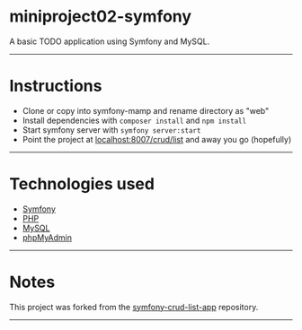 # miniproject02-symfony

A basic TODO application using Symfony and MySQL.

---

# Instructions

- Clone or copy into symfony-mamp and rename directory as "web"
- Install dependencies with `composer install` and `npm install`
- Start symfony server with `symfony server:start`
- Point the project at [localhost:8007/crud/list](http://localhost:8007/crud/list) and away you go (hopefully)

---

# Technologies used

- [Symfony](https://symfony.com/)
- [PHP](https://www.php.net/)
- [MySQL](https://mysql.com)
- [phpMyAdmin](https://www.phpmyadmin.net/)

---

# Notes

This project was forked from the [symfony-crud-list-app](https://github.com/kevinrwinter/symfony-crud-list-app) repository.

---
